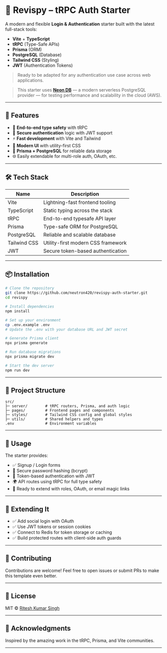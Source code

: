 # 🔐 Revispy – tRPC Auth Starter

A modern and flexible **Login & Authentication** starter built with the latest full-stack tools:
- **Vite** + **TypeScript**
- **tRPC** (Type-Safe APIs)
- **Prisma** (ORM)
- **PostgreSQL** (Database)
- **Tailwind CSS** (Styling)
- **JWT** (Authentication Tokens)

> Ready to be adapted for any authentication use case across web applications.
 
> This starter uses [**Neon DB**](https://neon.tech) — a modern serverless PostgreSQL provider — for testing performance and scalability in the cloud (AWS).

---

## 🚀 Features

- 🧪 **End-to-end type safety** with tRPC
- 🔐 **Secure authentication** logic with JWT support
- ⚡ **Fast development** with Vite and Tailwind
- 🎨 **Modern UI** with utility-first CSS
- 🧱 **Prisma + PostgreSQL** for reliable data storage
- 🌐 Easily extendable for multi-role auth, OAuth, etc.

---

## 🛠️ Tech Stack

| Name          | Description                         |
|---------------|-------------------------------------|
| Vite          | Lightning-fast frontend tooling     |
| TypeScript    | Static typing across the stack      |
| tRPC          | End-to-end typesafe API layer       |
| Prisma        | Type-safe ORM for PostgreSQL        |
| PostgreSQL    | Reliable and scalable database      |
| Tailwind CSS  | Utility-first modern CSS framework  |
| JWT           | Secure token-based authentication   |

---

## 📦 Installation

```bash
# Clone the repository
git clone https://github.com/neutron420/revispy-auth-starter.git
cd revispy

# Install dependencies
npm install

# Set up your environment
cp .env.example .env
# Update the .env with your database URL and JWT secret

# Generate Prisma client
npx prisma generate

# Run database migrations
npx prisma migrate dev

# Start the dev server
npm run dev
```

---

## 📁 Project Structure

```
src/
├─ server/        # tRPC routers, Prisma, and auth logic
├─ pages/         # Frontend pages and components
├─ styles/        # Tailwind CSS config and global styles
├─ utils/         # Shared helpers and types
.env              # Environment variables
```

---

## 🧠 Usage

The starter provides:

- ✅ Signup / Login forms
- 🔐 Secure password hashing (bcrypt)
- 🔑 Token-based authentication with JWT
- 🌍 API routes using tRPC for full type safety
- 🔧 Ready to extend with roles, OAuth, or email magic links

---

## 🧩 Extending It

- ✅ Add social login with OAuth
- ✅ Use JWT tokens or session cookies
- ✅ Connect to Redis for token storage or caching
- ✅ Build protected routes with client-side auth guards

---

## 🙌 Contributing

Contributions are welcome! Feel free to open issues or submit PRs to make this template even better.

---

## 📄 License

MIT © [Ritesh Kumar Singh](https://github.com/neutron420)

---

## 🌟 Acknowledgments

Inspired by the amazing work in the tRPC, Prisma, and Vite communities.

---
